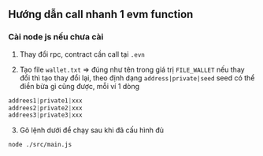 ## Hướng dẫn call nhanh 1 evm function ##

### Cài node js nếu chưa cài ###

1. Thay đổi rpc, contract cần call tại `.evn`

2. Tạo file `wallet.txt` => đúng như tên trong giá trị `FILE_WALLET` nếu thay đổi thì tạo thay đổi lại, theo định dạng `address|private|seed` seed có thể điền bừa gì cũng được, mỗi ví 1 dòng

```js
addrees1|private1|xxx
addrees2|private2|xxx
addrees3|private3|xxx
```

3. Gõ lệnh dưới để chạy sau khi đã cấu hình đủ

```bash
node ./src/main.js
```

